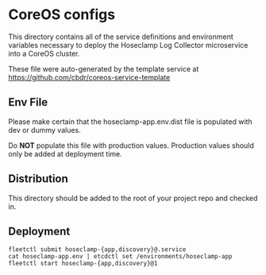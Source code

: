 # CoreOS configs #

This directory contains all of the service definitions and environment variables necessary to deploy the Hoseclamp Log Collector microservice into a CoreOS cluster.

These file were auto-generated by the template service at https://github.com/cbdr/coreos-service-template

## Env File ##

Please make certain that the hoseclamp-app.env.dist file is populated with dev or dummy values.

Do **NOT** populate this file with production values. Production values should only be added at deployment time.

## Distribution ##

This directory should be added to the root of your project repo and checked in.

## Deployment ##

```shell
fleetctl submit hoseclamp-{app,discovery}@.service
cat hoseclamp-app.env | etcdctl set /environments/hoseclamp-app
fleetctl start hoseclamp-{app,discovery}@1
```
